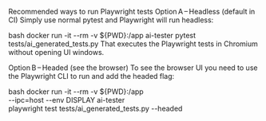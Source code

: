 Recommended ways to run Playwright tests
Option A – Headless (default in CI)
Simply use normal pytest and Playwright will run headless:

bash
docker run -it --rm -v ${PWD}:/app ai-tester pytest tests/ai_generated_tests.py
That executes the Playwright tests in Chromium without opening UI windows.

Option B – Headed (see the browser)
To see the browser UI you need to use the Playwright CLI to run and add the headed flag:

bash
docker run -it --rm -v ${PWD}:/app \
  --ipc=host --env DISPLAY ai-tester \
  playwright test tests/ai_generated_tests.py --headed